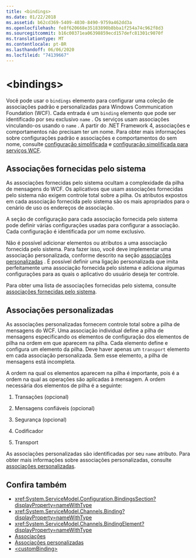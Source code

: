 ```yaml
---
title: <bindings>
ms.date: 01/22/2018
ms.assetid: b62cd369-5409-4030-8490-9759a462dd3a
ms.openlocfilehash: fe8f620668e35183890b8bba1f254a74c962f8d3
ms.sourcegitcommit: b16c00371ea06398859ecd157defc81301c9070f
ms.translationtype: MT
ms.contentlocale: pt-BR
ms.lasthandoff: 06/06/2020
ms.locfileid: "74139667"
---
```

# \<bindings>

Você pode usar o `bindings` elemento para configurar uma coleção de associações padrão e personalizadas para Windows Communication Foundation (WCF). Cada entrada é um `binding` elemento que pode ser identificado por seu exclusivo `name` . Os serviços usam associações vinculando-os usando o `name` . A partir do .NET Framework 4, associações e comportamentos não precisam ter um nome. Para obter mais informações sobre configurações padrão e associações e comportamentos do sem nome, consulte [configuração simplificada](../../../wcf/simplified-configuration.md) e [configuração simplificada para serviços WCF](../../../wcf/samples/simplified-configuration-for-wcf-services.md).

## <a name="system-provided-bindings"></a>Associações fornecidas pelo sistema

As associações fornecidas pelo sistema ocultam a complexidade da pilha de mensagens do WCF. Os aplicativos que usam associações fornecidas pelo sistema não exigem controle total sobre a pilha. Os atributos expostos em cada associação fornecida pelo sistema são os mais apropriados para o cenário de uso os endereços de associação.

A seção de configuração para cada associação fornecida pelo sistema pode definir várias configurações usadas para configurar a associação. Cada configuração é identificada por um nome exclusivo.

Não é possível adicionar elementos ou atributos a uma associação fornecida pelo sistema. Para fazer isso, você deve implementar uma associação personalizada, conforme descrito na seção [associações personalizadas](#custom-bindings) . É possível definir uma ligação personalizada que imita perfeitamente uma associação fornecida pelo sistema e adiciona algumas configurações para as quais o aplicativo do usuário deseja ter controle.  

Para obter uma lista de associações fornecidas pelo sistema, consulte [associações fornecidas pelo sistema](../../../wcf/system-provided-bindings.md).

## <a name="custom-bindings"></a>Associações personalizadas

As associações personalizadas fornecem controle total sobre a pilha de mensagens do WCF. Uma associação individual define a pilha de mensagens especificando os elementos de configuração dos elementos de pilha na ordem em que aparecem na pilha. Cada elemento define e configura um elemento da pilha. Deve haver apenas um `transport` elemento em cada associação personalizada. Sem esse elemento, a pilha de mensagens está incompleta.

A ordem na qual os elementos aparecem na pilha é importante, pois é a ordem na qual as operações são aplicadas à mensagem. A ordem necessária dos elementos de pilha é a seguinte:  

1. Transações (opcional)  

2. Mensagens confiáveis (opcional)  

3. Segurança (opcional)  

4. Codificador  

5. Transport  

 As associações personalizadas são identificadas por seu `name` atributo. Para obter mais informações sobre associações personalizadas, consulte [associações personalizadas](../../../wcf/extending/custom-bindings.md).

## <a name="see-also"></a>Confira também

- <xref:System.ServiceModel.Configuration.BindingsSection?displayProperty=nameWithType>
- <xref:System.ServiceModel.Channels.Binding?displayProperty=nameWithType>
- <xref:System.ServiceModel.Channels.BindingElement?displayProperty=nameWithType>
- [Associações](../../../wcf/bindings.md)
- [Associações personalizadas](../../../wcf/extending/custom-bindings.md)
- [\<customBinding>](custombinding.md)
